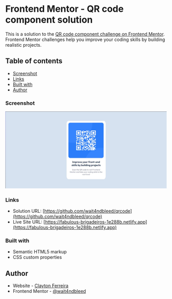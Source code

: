# Frontend Mentor - QR code component solution

This is a solution to the [QR code component challenge on Frontend Mentor](https://www.frontendmentor.io/challenges/qr-code-component-iux_sIO_H). Frontend Mentor challenges help you improve your coding skills by building realistic projects. 

## Table of contents

- [Screenshot](#screenshot)
- [Links](#links)
- [Built with](#built-with)
- [Author](#author)


### Screenshot

![screenshot](./ss/screeshot.jpg)


### Links

- Solution URL: [https://github.com/wait4ndbleed/qrcode](https://github.com/wait4ndbleed/qrcode)
- Live Site URL: [https://fabulous-brigadeiros-1e288b.netlify.app](https://fabulous-brigadeiros-1e288b.netlify.app)


### Built with

- Semantic HTML5 markup
- CSS custom properties


## Author

- Website - [Clayton Ferreira](https://github.com/wait4ndbleed)
- Frontend Mentor - [@wait4ndbleed](https://www.frontendmentor.io/profile/wait4ndbleed) 
